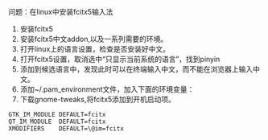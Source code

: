 问题：在linux中安装fcitx5输入法
1. 安装fcitx5
2. 安装fcitx5中文addon,以及一系列需要的环境。
3. 打开linux上的语言设置，检查是否安装好中文。
4. 打开fcitx5设置，取消选中“只显示当前系统的语言”，找到pinyin
5. 添加到候选语言中，发现此时可以在终端输入中文，而不能在浏览器上输入中文。
6. 添加~/.pam\_environment文件，加入下面的环境变量：
7. 下载gnome-tweaks,将fcitx5添加到开机启动项。
```
GTK_IM_MODULE DEFAULT=fcitx
QT_IM_MODULE  DEFAULT=fcitx
XMODIFIERS    DEFAULT=\@im=fcitx
```


